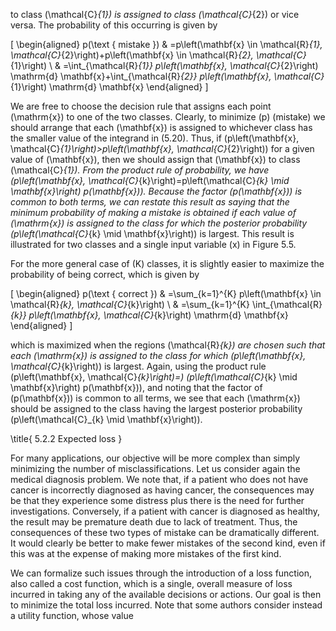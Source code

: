 to class \(\mathcal{C}_{1}\) is assigned to class \(\mathcal{C}_{2}\) or vice versa. The probability of this occurring is given by

\[
\begin{aligned}
p(\text { mistake }) & =p\left(\mathbf{x} \in \mathcal{R}_{1}, \mathcal{C}_{2}\right)+p\left(\mathbf{x} \in \mathcal{R}_{2}, \mathcal{C}_{1}\right) \\
& =\int_{\mathcal{R}_{1}} p\left(\mathbf{x}, \mathcal{C}_{2}\right) \mathrm{d} \mathbf{x}+\int_{\mathcal{R}_{2}} p\left(\mathbf{x}, \mathcal{C}_{1}\right) \mathrm{d} \mathbf{x}
\end{aligned}
\]

We are free to choose the decision rule that assigns each point \(\mathrm{x}\) to one of the two classes. Clearly, to minimize \(p\) (mistake) we should arrange that each \(\mathbf{x}\) is assigned to whichever class has the smaller value of the integrand in (5.20). Thus, if \(p\left(\mathbf{x}, \mathcal{C}_{1}\right)>p\left(\mathbf{x}, \mathcal{C}_{2}\right)\) for a given value of \(\mathbf{x}\), then we should assign that \(\mathbf{x}\) to class \(\mathcal{C}_{1}\). From the product rule of probability, we have \(p\left(\mathbf{x}, \mathcal{C}_{k}\right)=p\left(\mathcal{C}_{k} \mid \mathbf{x}\right) p(\mathbf{x})\). Because the factor \(p(\mathbf{x})\) is common to both terms, we can restate this result as saying that the minimum probability of making a mistake is obtained if each value of \(\mathrm{x}\) is assigned to the class for which the posterior probability \(p\left(\mathcal{C}_{k} \mid \mathbf{x}\right)\) is largest. This result is illustrated for two classes and a single input variable \(x\) in Figure 5.5.

For the more general case of \(K\) classes, it is slightly easier to maximize the probability of being correct, which is given by

\[
\begin{aligned}
p(\text { correct }) & =\sum_{k=1}^{K} p\left(\mathbf{x} \in \mathcal{R}_{k}, \mathcal{C}_{k}\right) \\
& =\sum_{k=1}^{K} \int_{\mathcal{R}_{k}} p\left(\mathbf{x}, \mathcal{C}_{k}\right) \mathrm{d} \mathbf{x}
\end{aligned}
\]

which is maximized when the regions \(\mathcal{R}_{k}\) are chosen such that each \(\mathrm{x}\) is assigned to the class for which \(p\left(\mathbf{x}, \mathcal{C}_{k}\right)\) is largest. Again, using the product rule \(p\left(\mathbf{x}, \mathcal{C}_{k}\right)=\) \(p\left(\mathcal{C}_{k} \mid \mathbf{x}\right) p(\mathbf{x})\), and noting that the factor of \(p(\mathbf{x})\) is common to all terms, we see that each \(\mathrm{x}\) should be assigned to the class having the largest posterior probability \(p\left(\mathcal{C}_{k} \mid \mathbf{x}\right)\).

\title{
5.2.2 Expected loss
}

For many applications, our objective will be more complex than simply minimizing the number of misclassifications. Let us consider again the medical diagnosis problem. We note that, if a patient who does not have cancer is incorrectly diagnosed as having cancer, the consequences may be that they experience some distress plus there is the need for further investigations. Conversely, if a patient with cancer is diagnosed as healthy, the result may be premature death due to lack of treatment. Thus, the consequences of these two types of mistake can be dramatically different. It would clearly be better to make fewer mistakes of the second kind, even if this was at the expense of making more mistakes of the first kind.

We can formalize such issues through the introduction of a loss function, also called a cost function, which is a single, overall measure of loss incurred in taking any of the available decisions or actions. Our goal is then to minimize the total loss incurred. Note that some authors consider instead a utility function, whose value
